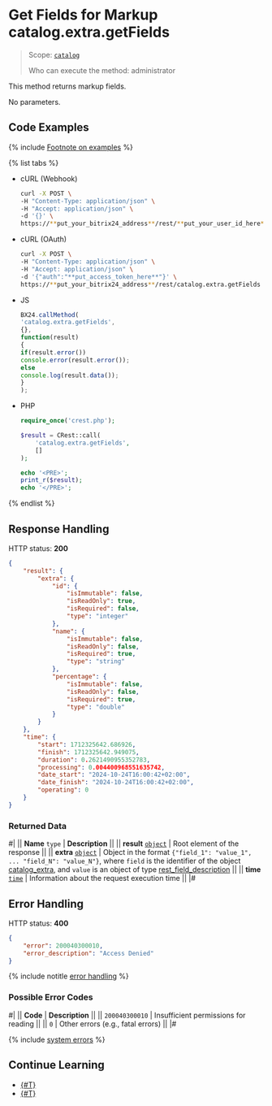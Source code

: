 # Get Fields for Markup catalog.extra.getFields

> Scope: [`catalog`](../../scopes/permissions.md)
>
> Who can execute the method: administrator

This method returns markup fields.

No parameters.

## Code Examples

{% include [Footnote on examples](../../../_includes/examples.md) %}

{% list tabs %}

- cURL (Webhook)

    ```bash
    curl -X POST \
    -H "Content-Type: application/json" \
    -H "Accept: application/json" \
    -d '{}' \
    https://**put_your_bitrix24_address**/rest/**put_your_user_id_here**/**put_your_webhook_here**/catalog.extra.getFields
    ```

- cURL (OAuth)

    ```bash
    curl -X POST \
    -H "Content-Type: application/json" \
    -H "Accept: application/json" \
    -d '{"auth":"**put_access_token_here**"}' \
    https://**put_your_bitrix24_address**/rest/catalog.extra.getFields
    ```

- JS

    ```js
    BX24.callMethod(
    'catalog.extra.getFields', 
    {},
    function(result)
    {
    if(result.error())
    console.error(result.error());
    else
    console.log(result.data());
    }
    );
    ```

- PHP

    ```php
    require_once('crest.php');

    $result = CRest::call(
        'catalog.extra.getFields',
        []
    );

    echo '<PRE>';
    print_r($result);
    echo '</PRE>';
    ```

{% endlist %}

## Response Handling

HTTP status: **200**

```json
{
    "result": {
        "extra": {
            "id": {
                "isImmutable": false,
                "isReadOnly": true,
                "isRequired": false,
                "type": "integer"
            },
            "name": {
                "isImmutable": false,
                "isReadOnly": false,
                "isRequired": true,
                "type": "string"
            },
            "percentage": {
                "isImmutable": false,
                "isReadOnly": false,
                "isRequired": true,
                "type": "double"
            }
        }
    },
    "time": {
        "start": 1712325642.686926,
        "finish": 1712325642.949075,
        "duration": 0.2621490955352783,
        "processing": 0.004400968551635742,
        "date_start": "2024-10-24T16:00:42+02:00",
        "date_finish": "2024-10-24T16:00:42+02:00",
        "operating": 0
    }
}
```

### Returned Data

#|
|| **Name**
`type` | **Description** ||
|| **result**
[`object`](../../data-types.md) | Root element of the response ||
|| **extra**
[`object`](../../data-types.md) | Object in the format `{"field_1": "value_1", ... "field_N": "value_N"}`, where `field` is the identifier of the object [catalog_extra](../data-types.md#catalog_extra), and `value` is an object of type [rest_field_description](../data-types.md#rest_field_description) ||
|| **time**
[`time`](../../data-types.md#time) | Information about the request execution time ||
|#

## Error Handling

HTTP status: **400**

```json
{
    "error": 200040300010,
    "error_description": "Access Denied"
}
```

{% include notitle [error handling](../../../_includes/error-info.md) %}

### Possible Error Codes

#|
|| **Code** | **Description** ||
|| `200040300010` | Insufficient permissions for reading ||
|| `0` | Other errors (e.g., fatal errors) ||
|#

{% include [system errors](../../../_includes/system-errors.md) %}

## Continue Learning 

- [{#T}](./catalog-extra-get.md)
- [{#T}](./catalog-extra-list.md)